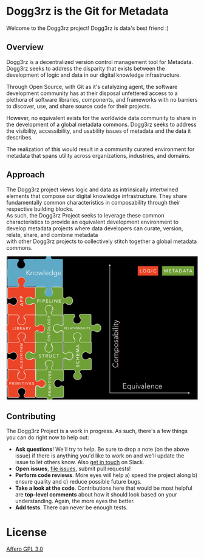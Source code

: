 # Dogg3rz is the Git for Metadata

Welcome to the Dogg3rz project! Dogg3rz is data's best friend :)

## Overview

Dogg3rz is a decentralized version control management tool for Metadata. Dogg3rz
seeks to address the disparity that exists between the development of logic and
data in our digital knowledge infrastructure.

Through Open Source, with Git as it's catalyzing agent, the software development
community has at their disposal unfettered access to a plethora of software
libraries, components, and frameworks  with no barriers to discover, use, and
share source code for their projects.

However, no equivalent  exists for the worldwide data community to share in the development
of a global metadata commons. Dogg3rz seeks to address the visibility,
accessibility, and usability issues of metadata and the data it describes.

The realization of this would result in a community curated environment for
metadata that spans utility across organizations, industries, and domains.

## Approach

The Dogg3rz project views logic and data as intrinsically intertwined elements
that compose our digital knowledge infrastructure. They share fundamentally
common characteristics in composability through their respective building blocks.  
As such, the Dogg3rz Project seeks to leverage these common characteristics to
provide an equivalent development environment to develop metadata projects where
data developers can curate, version, relate, share,  and combine metadata  
with other Dogg3rz projects to collectively stitch together a global metadata commons.  

![Logic & Data](img/logic-metadata-puzzle.png)

## Contributing

The Dogg3rz Project is a work in progress. As such, there's a few things you can do right now to help out:

-   **Ask questions**! We'll try to help. Be sure to drop a note (on the above issue) if there is anything you'd like to work on and we'll update the issue to let others know. Also [get in touch](https://slack.textile.io) on Slack.
-   **Open issues**, [file issues](https://github.com/datacequia/go-dogg3rz/issues), submit pull requests!
-   **Perform code reviews**. More eyes will help a) speed the project along b) ensure quality and c) reduce possible future bugs.
-   **Take a look at the code**. Contributions here that would be most helpful are **top-level comments** about how it should look based on your understanding. Again, the more eyes the better.
-   **Add tests**. There can never be enough tests.

# License

[Affero GPL 3.0](LICENSE)
